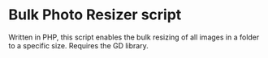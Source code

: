 # Bulk Photo Resizer script

Written in PHP, this script enables the bulk resizing of all images in a folder to a specific size. Requires the GD library.
